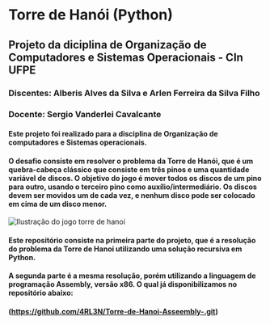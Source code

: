 # Torre de Hanói (Python)
## Projeto da diciplina de Organização de Computadores e Sistemas Operacionais - CIn UFPE
### Discentes: Alberis Alves da Silva e Arlen Ferreira da Silva Filho
### Docente: Sergio Vanderlei Cavalcante
#### Este projeto foi realizado para a disciplina de Organização de computadores e Sistemas operacionais.
#### O desafio consiste em resolver o problema da Torre de Hanói, que é um quebra-cabeça clássico que consiste em três pinos e uma quantidade variável de discos. O objetivo do jogo é mover todos os discos de um pino para outro, usando o terceiro pino como auxílio/intermediário. Os discos devem ser movidos um de cada vez, e nenhum disco pode ser colocado em cima de um disco menor.
![Ilustração do jogo torre de hanoi](https://cdn.kastatic.org/ka-perseus-images/5b5fb2670c9a185b2666637461e40c805fcc9ea5.png)
#### Este repositório consiste na primeira parte do projeto, que é a resolução do problema da Torre de Hanoi utilizando uma solução recursiva em Python.
#### A segunda parte é a mesma resolução, porém utilizando a linguagem de programação Assembly, versão x86. O qual já disponibilizamos no repositório abaixo:
#### (https://github.com/4RL3N/Torre-de-Hanoi-Asseembly-.git)